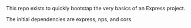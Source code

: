 This repo exists to quickly bootstap the very basics of an Express project.

The initial dependencies are express, nps, and cors.